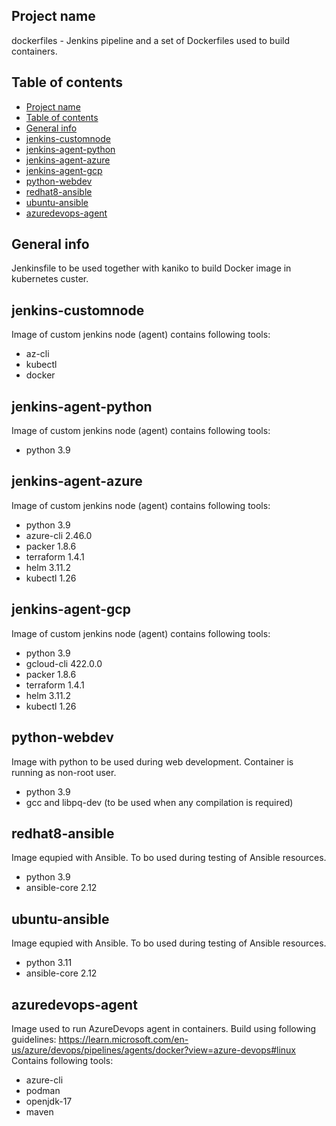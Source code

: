 ## Project name
dockerfiles - Jenkins pipeline and a set of Dockerfiles used to build containers.

## Table of contents
- [Project name](#project-name)
- [Table of contents](#table-of-contents)
- [General info](#general-info)
- [jenkins-customnode](#jenkins-customnode)
- [jenkins-agent-python](#jenkins-agent-python)
- [jenkins-agent-azure](#jenkins-agent-azure)
- [jenkins-agent-gcp](#jenkins-agent-gcp)
- [python-webdev](#python-webdev)
- [redhat8-ansible](#redhat8-ansible)
- [ubuntu-ansible](#ubuntu-ansible)
- [azuredevops-agent](#azuredevops-agent)

## General info
Jenkinsfile to be used together with kaniko to build Docker image in kubernetes custer.
  
## jenkins-customnode
Image of custom jenkins node (agent) contains following tools:
* az-cli
* kubectl
* docker

## jenkins-agent-python
Image of custom jenkins node (agent) contains following tools:
* python 3.9

## jenkins-agent-azure
Image of custom jenkins node (agent) contains following tools:
* python 3.9
* azure-cli 2.46.0
* packer 1.8.6
* terraform 1.4.1
* helm 3.11.2
* kubectl 1.26

## jenkins-agent-gcp
Image of custom jenkins node (agent) contains following tools:
* python 3.9
* gcloud-cli 422.0.0
* packer 1.8.6
* terraform 1.4.1
* helm 3.11.2
* kubectl 1.26

## python-webdev
Image with python to be used during web development. Container is running as non-root user.
* python 3.9
* gcc and libpq-dev (to be used when any compilation is required)

## redhat8-ansible
Image equpied with Ansible. To bo used during testing of Ansible resources.
* python 3.9
* ansible-core 2.12

## ubuntu-ansible
Image equpied with Ansible. To bo used during testing of Ansible resources.
* python 3.11
* ansible-core 2.12

## azuredevops-agent
Image used to run AzureDevops agent in containers. 
Build using following guidelines: https://learn.microsoft.com/en-us/azure/devops/pipelines/agents/docker?view=azure-devops#linux
Contains following tools:
* azure-cli
* podman
* openjdk-17
* maven
